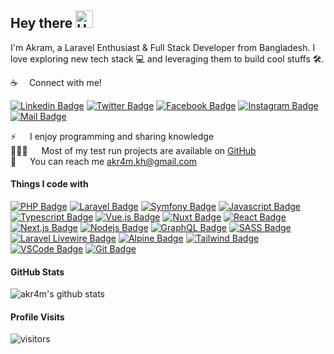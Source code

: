 ## Hey there <img src="assets/hello.gif" width="28px" alt="Hey">

I'm Akram, a Laravel Enthusiast & Full Stack Developer from  Bangladesh.
I love exploring new tech stack 💻 and leveraging them to build cool stuffs 🛠️.

:coffee: &emsp;Connect with me!

[![Linkedin Badge](https://img.shields.io/badge/LinkedIn-0077B5?style=for-the-badge&logo=linkedin&logoColor=white)](https://www.linkedin.com/in/akr4m/) [![Twitter Badge](https://img.shields.io/badge/Twitter-1DA1F2?style=for-the-badge&logo=twitter&logoColor=white)](https://twitter.com/akr4mkhan/) [![Facebook Badge](https://img.shields.io/badge/Facebook-1877F2?style=for-the-badge&logo=facebook&logoColor=white)](https://www.facebook.com/akr4mkhan/) [![Instagram Badge](https://img.shields.io/badge/Instagram-E4405F?style=for-the-badge&logo=instagram&logoColor=white)](https://www.instagram.com/akr4mkhan/) [![Mail Badge](https://img.shields.io/badge/Gmail-D14836?style=for-the-badge&logo=gmail&logoColor=white)](mailto:akr4m.kh@gmail.com)


⚡ &emsp; I enjoy programming and sharing knowledge <br/>
👨🏻‍💻 &emsp; Most of my test run projects are available on [GitHub](https://github.com/akr4m?tab=repositories) <br/>
:e-mail: &emsp; You can reach me [akr4m.kh@gmail.com](mailto:akr4m.kh@gmail.com) <br/>

#### Things I code with

[![PHP Badge](https://img.shields.io/badge/-PHP-474A8A?style=for-the-badge&labelColor=black&logo=PHP&logoColor=B0B3D6)](#) [![Laravel Badge](https://img.shields.io/badge/-Laravel-F05340?style=for-the-badge&labelColor=f7f7f7&logo=Laravel&logoColor=F05340)](#) [![Symfony Badge](https://img.shields.io/badge/-Symfony-black?style=for-the-badge&labelColor=black&logo=Symfony&logoColor=white)](#) [![Javascript Badge](https://img.shields.io/badge/-Javascript-F0DB4F?style=for-the-badge&labelColor=black&logo=javascript&logoColor=F0DB4F)](#) [![Typescript Badge](https://img.shields.io/badge/-Typescript-007acc?style=for-the-badge&labelColor=black&logo=typescript&logoColor=007acc)](#) [![Vue.js Badge](https://img.shields.io/badge/-Vue.js-42b883?style=for-the-badge&labelColor=black&logo=vuedotjs&logoColor=42b883)](#) [![Nuxt Badge](https://img.shields.io/badge/-Nuxt.js-41b883?style=for-the-badge&labelColor=black&logo=nuxtdotjs&logoColor=41b883)](#) [![React Badge](https://img.shields.io/badge/-React-61DBFB?style=for-the-badge&labelColor=black&logo=react&logoColor=61DBFB)](#) [![Next.js Badge](https://img.shields.io/badge/next.js-000000?style=for-the-badge&logo=nextdotjs&logoColor=white)](#) [![Nodejs Badge](https://img.shields.io/badge/-Nodejs-3C873A?style=for-the-badge&labelColor=black&logo=node.js&logoColor=3C873A)](#) [![GraphQL Badge](https://img.shields.io/badge/-GraphQl-e535ab?style=for-the-badge&labelColor=black&logo=node.js&logoColor=e535ab)](#) [![SASS Badge](https://img.shields.io/badge/Sass-CC6699?style=for-the-badge&logo=sass&logoColor=white)](#) [![Laravel Livewire Badge](https://img.shields.io/badge/-Livewire-fb70a9?style=for-the-badge&labelColor=black&logo=livewire&logoColor=fb70a9)](#) [![Alpine Badge](https://img.shields.io/badge/Alpine.js-a1cdd9?style=for-the-badge&logo=alpinedotjs&logoColor=a1cdd9&labelColor=000000)](#) [![Tailwind Badge](https://img.shields.io/badge/Tailwind%20CSS-092749?style=for-the-badge&logo=tailwindcss&logoColor=06B6D4&labelColor=000000)](#) [![VSCode Badge](https://img.shields.io/badge/Visual_Studio_Code-5C2D91?style=for-the-badge&logo=visual%20studio&logoColor=white)](#) [![Git Badge](https://img.shields.io/badge/Git-F05032?style=for-the-badge&logo=git&logoColor=white)](#)


#### GitHub Stats

![akr4m's github stats](https://github-readme-stats.vercel.app/api?username=akr4m&count_private=true&theme=cobalt&show_icons=true&hide=prs,contribs)

#### Profile Visits

![visitors](https://visitor-badge.glitch.me/badge?page_id=akr4m)
